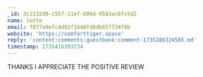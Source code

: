 ```yaml
---
_id: 3c2132d0-c557-11ef-b06d-9583ac8fc5d2
name: lotte
email: f077a9efc4d92f1648fd8db657734f6b
website: 'https://comforttiger.space'
reply: 'content:comments:guestbook:comment-1735286324585.md'
timestamp: 1735416393734
---
```

THANKS I APPRECIATE THE POSITIVE REVIEW
